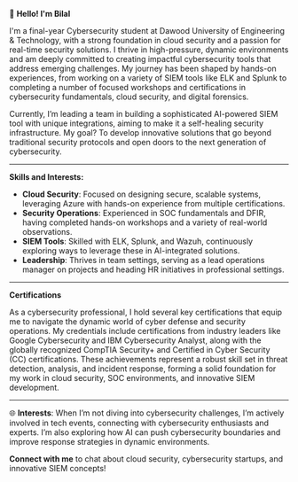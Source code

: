 👋 **Hello! I'm Bilal**

I'm a final-year Cybersecurity student at Dawood University of Engineering & Technology, with a strong foundation in cloud security and a passion for real-time security solutions. I thrive in high-pressure, dynamic environments and am deeply committed to creating impactful cybersecurity tools that address emerging challenges. My journey has been shaped by hands-on experiences, from working on a variety of SIEM tools like ELK and Splunk to completing a number of focused workshops and certifications in cybersecurity fundamentals, cloud security, and digital forensics.

Currently, I’m leading a team in building a sophisticated AI-powered SIEM tool with unique integrations, aiming to make it a self-healing security infrastructure. My goal? To develop innovative solutions that go beyond traditional security protocols and open doors to the next generation of cybersecurity.

---

**Skills and Interests:**
- **Cloud Security**: Focused on designing secure, scalable systems, leveraging Azure with hands-on experience from multiple certifications.
- **Security Operations**: Experienced in SOC fundamentals and DFIR, having completed hands-on workshops and a variety of real-world observations.
- **SIEM Tools**: Skilled with ELK, Splunk, and Wazuh, continuously exploring ways to leverage these in AI-integrated solutions.
- **Leadership**: Thrives in team settings, serving as a lead operations manager on projects and heading HR initiatives in professional settings.

---
**Certifications**

As a cybersecurity professional, I hold several key certifications that equip me to navigate the dynamic world of cyber defense and security operations. My credentials include certifications from industry leaders like Google Cybersecurity and IBM Cybersecurity Analyst, along with the globally recognized CompTIA Security+ and Certified in Cyber Security (CC) certifications. These achievements represent a robust skill set in threat detection, analysis, and incident response, forming a solid foundation for my work in cloud security, SOC environments, and innovative SIEM development.

---
🌐 **Interests**:
When I’m not diving into cybersecurity challenges, I’m actively involved in tech events, connecting with cybersecurity enthusiasts and experts. I’m also exploring how AI can push cybersecurity boundaries and improve response strategies in dynamic environments.

**Connect with me** to chat about cloud security, cybersecurity startups, and innovative SIEM concepts!
